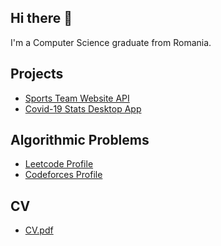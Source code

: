 ## Hi there 👋
I'm a Computer Science graduate from Romania.

## Projects
- [Sports Team Website API](https://github.com/Andrei-Paval/sports-team-website-api)
- [Covid-19 Stats Desktop App](https://github.com/Andrei-Paval/covid-stats-winforms)
  
## Algorithmic Problems
- [Leetcode Profile](https://leetcode.com/Andrei-Paval/)
- [Codeforces Profile](https://codeforces.com/profile/andre-andrei)

## CV
- [CV.pdf](./CV.pdf)
<!--
**Andrei-Paval/Andrei-Paval** is a ✨ _special_ ✨ repository because its `README.md` (this file) appears on your GitHub profile.

Here are some ideas to get you started:

- 🔭 I’m currently working on ...
- 🌱 I’m currently learning ...
- 👯 I’m looking to collaborate on ...
- 🤔 I’m looking for help with ...
- 💬 Ask me about ...
- 📫 How to reach me: ...
- 😄 Pronouns: ...
- ⚡ Fun fact: ...
-->
